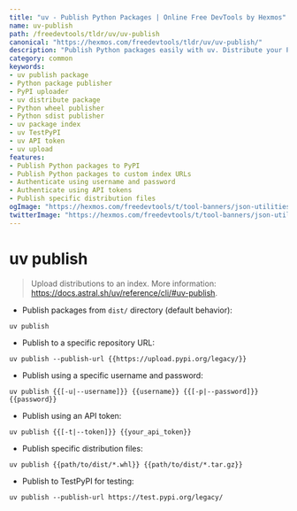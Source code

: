 ```yaml
---
title: "uv - Publish Python Packages | Online Free DevTools by Hexmos"
name: uv-publish
path: /freedevtools/tldr/uv/uv-publish
canonical: "https://hexmos.com/freedevtools/tldr/uv/uv-publish/"
description: "Publish Python packages easily with uv. Distribute your Python projects to PyPI or other package indexes. Free online tool, no registration required."
category: common
keywords:
- uv publish package
- Python package publisher
- PyPI uploader
- uv distribute package
- Python wheel publisher
- Python sdist publisher
- uv package index
- uv TestPyPI
- uv API token
- uv upload
features:
- Publish Python packages to PyPI
- Publish Python packages to custom index URLs
- Authenticate using username and password
- Authenticate using API tokens
- Publish specific distribution files
ogImage: "https://hexmos.com/freedevtools/t/tool-banners/json-utilities-banner.png"
twitterImage: "https://hexmos.com/freedevtools/t/tool-banners/json-utilities-banner.png"
---
```


# uv publish

> Upload distributions to an index.
> More information: <https://docs.astral.sh/uv/reference/cli/#uv-publish>.

- Publish packages from `dist/` directory (default behavior):

`uv publish`

- Publish to a specific repository URL:

`uv publish --publish-url {{https://upload.pypi.org/legacy/}}`

- Publish using a specific username and password:

`uv publish {{[-u|--username]}} {{username}} {{[-p|--password]}} {{password}}`

- Publish using an API token:

`uv publish {{[-t|--token]}} {{your_api_token}}`

- Publish specific distribution files:

`uv publish {{path/to/dist/*.whl}} {{path/to/dist/*.tar.gz}}`

- Publish to TestPyPI for testing:

`uv publish --publish-url https://test.pypi.org/legacy/`
